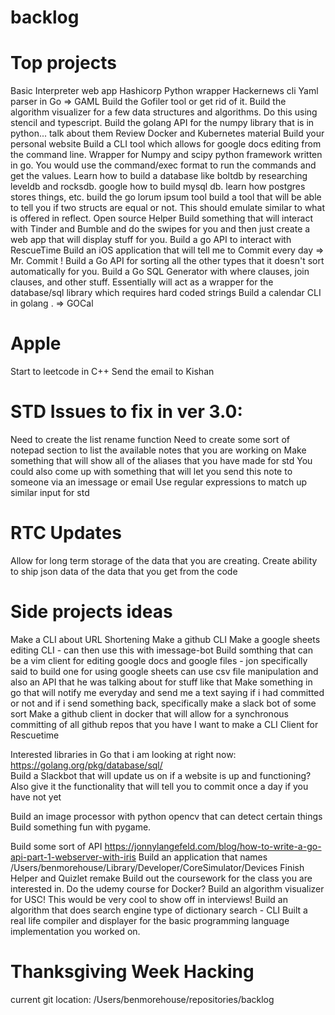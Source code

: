 # backlog 

# Top projects

Basic Interpreter web app
Hashicorp Python wrapper
Hackernews cli
Yaml parser in Go => GAML
Build the Gofiler tool or get rid of it.
Build the algorithm visualizer for a few data structures and algorithms. Do this using stencil and typescript.
Build the golang API for the numpy library that is in python... talk about them
Review Docker and Kubernetes material 
Build your personal website
Build a CLI tool which allows for google docs editing from the command line.
Wrapper for Numpy and scipy python framework written in go. You would use the command/exec format to run the commands and get the values.
Learn how to build a database like boltdb by researching leveldb and rocksdb. google how to build mysql db. learn how postgres stores things, etc.
build the go lorum ipsum tool 
build a tool that will be able to tell you if two structs are equal or not. This should emulate similar to what is offered in reflect.
Open source Helper
Build something that will interact with Tinder and Bumble and do the swipes for you and then just create a web app that will display stuff for you.
Build a go API to interact with RescueTime
Build an iOS application that will tell me to Commit every day => Mr. Commit !
Build a Go API for sorting all the other types that it doesn't sort automatically for you.
Build a Go SQL Generator with where clauses, join clauses, and other stuff. Essentially will act as a wrapper for the database/sql library which requires hard coded strings
Build a calendar CLI in golang . => GOCal


# Apple

Start to leetcode in C++
Send the email to Kishan

# STD Issues to fix in ver 3.0:
Need to create the list rename function 
Need to create some sort of notepad section to list the available notes that you are working on 
Make something that will show all of the aliases that you have made for std 
You could also come up with something that will let you send this note to someone via an imessage or email 
Use regular expressions to match up similar input for std

# RTC Updates

Allow for long term storage of the data that you are creating.
Create ability to ship json data of the data that you get from the code

# Side projects ideas
Make a CLI about URL Shortening 
Make a github CLI
Make a google sheets editing CLI - can then use this with imessage-bot
Build somthing that can be a vim client for editing google docs and google files - jon specifically said to build one for using google sheets
	can use csv file manipulation and also an API that he was talking about for stuff like that
Make something in go that will notify me everyday and send me a text saying if i had committed or not and if i send something back, specifically make a slack bot of some sort 
Make a github client in docker that will allow for a synchronous committing of all github repos that you have
I want to make a CLI Client for Rescuetime

Interested libraries in Go that i am looking at right now: https://golang.org/pkg/database/sql/  
Build a Slackbot that will update us on if a website is up and functioning?
	Also give it the functionality that will tell you to commit once a day if you have not yet

Build an image processor with python opencv that can detect certain things 
Build something fun with pygame.

Build some sort of API https://jonnylangefeld.com/blog/how-to-write-a-go-api-part-1-webserver-with-iris
Build an application that names /Users/benmorehouse/Library/Developer/CoreSimulator/Devices
Finish Helper and Quizlet remake 
Build out the coursework for the class you are interested in.
Do the udemy course for Docker?
Build an algorithm visualizer for USC! This would be very cool to show off in interviews! 
Build an algorithm that does search engine type of dictionary search - CLI
Built a real life compiler and displayer for the basic programming language implementation you worked on.

# Thanksgiving Week Hacking

current git location: /Users/benmorehouse/repositories/backlog
